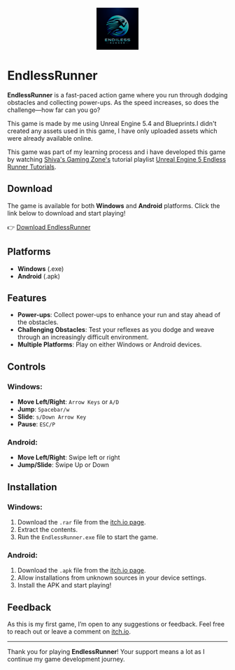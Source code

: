 <p align="center">
   <a href ="https://lightyagami555.itch.io/endlessrunner">
      <img src="media/EndlessRunner_Logo_96X96.png" alt="logo" >
   </a>
</p>

# EndlessRunner

**EndlessRunner** is a fast-paced action game where you run through dodging obstacles and collecting power-ups. As the speed increases, so does the challenge—how far can you go?

This game is made by me using Unreal Engine 5.4 and Blueprints.I didn't created any assets used in this game, I have only uploaded assets which were already available online.

This game was part of my learning process and i have developed this game by watching [Shiva's Gaming Zone's](https://www.youtube.com/@shivasgamingzone) tutorial playlist [Unreal Engine 5 Endless Runner Tutorials](https://www.youtube.com/playlist?list=PL5tI7Z2tI7yYKn4irjkTEeEyH0Kblzv6C).

## Download

The game is available for both **Windows** and **Android** platforms. Click the link below to download and start playing!

👉 [Download EndlessRunner](https://lightyagami555.itch.io/endlessrunner)

## Platforms

- **Windows** (.exe)
- **Android** (.apk)

## Features

- **Power-ups**: Collect power-ups to enhance your run and stay ahead of the obstacles.
- **Challenging Obstacles**: Test your reflexes as you dodge and weave through an increasingly difficult environment.
- **Multiple Platforms**: Play on either Windows or Android devices.

## Controls

### Windows:
- **Move Left/Right**: `Arrow Keys` or `A/D`
- **Jump**: `Spacebar/w`
- **Slide**: `s/Down Arrow Key`
- **Pause**: `ESC/P`

### Android:
- **Move Left/Right**: Swipe left or right
- **Jump/Slide**:   Swipe Up or Down

## Installation

### Windows:
1. Download the `.rar` file from the [itch.io page](https://lightyagami555.itch.io/endlessrunner).
2. Extract the contents.
3. Run the `EndlessRunner.exe` file to start the game.

### Android:
1. Download the `.apk` file from the [itch.io page](https://lightyagami555.itch.io/endlessrunner).
2. Allow installations from unknown sources in your device settings.
3. Install the APK and start playing!

## Feedback

As this is my first game, I’m open to any suggestions or feedback. Feel free to reach out or leave a comment on [itch.io](https://lightyagami555.itch.io/endlessrunner).

---

Thank you for playing **EndlessRunner**! Your support means a lot as I continue my game development journey.
